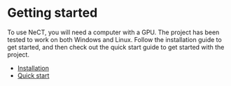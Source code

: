 # Getting started
To use NeCT, you will need a computer with a GPU. The project has been tested to work on both Windows and Linux. Follow the installation guide to get started, and then check out the quick start guide to get started with the project.

- [Installation](./installation.md)
- [Quick start](./quickstart.md)